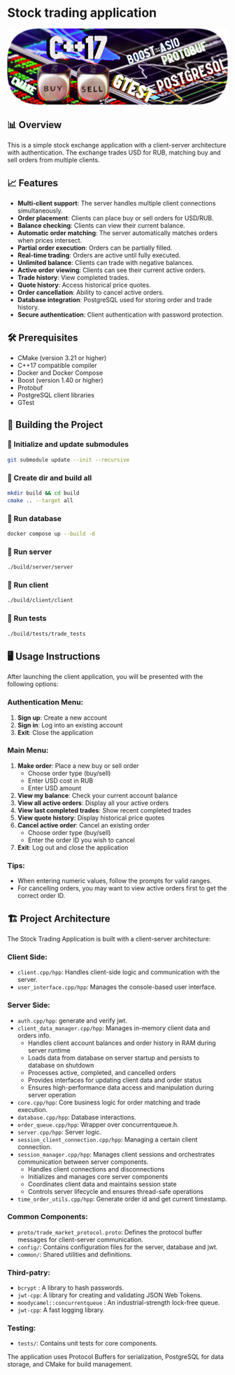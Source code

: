 # Stock trading application

![Logo](stock_logo.io.png)

## 📊 Overview

This is a simple stock exchange application with a client-server architecture with authentication. The exchange trades USD for RUB, matching buy and sell orders from multiple clients.

##  📈 Features

- **Multi-client support**: The server handles multiple client connections simultaneously.
- **Order placement**: Clients can place buy or sell orders for USD/RUB.
- **Balance checking**: Clients can view their current balance.
- **Automatic order matching**: The server automatically matches orders when prices intersect.
- **Partial order execution**: Orders can be partially filled.
- **Real-time trading**: Orders are active until fully executed.
- **Unlimited balance**: Clients can trade with negative balances.
- **Active order viewing**: Clients can see their current active orders.
- **Trade history**: View completed trades.
- **Quote history**: Access historical price quotes.
- **Order cancellation**: Ability to cancel active orders.
- **Database integration**: PostgreSQL used for storing order and trade history.
- **Secure authentication**: Client authentication with password protection.

## 🛠 Prerequisites

- CMake (version 3.21 or higher)
- C++17 compatible compiler
- Docker and Docker Compose
- Boost (version 1.40 or higher)
- Protobuf
- PostgreSQL client libraries
- GTest

## 🔧 Building the Project

### 📎 Initialize and update submodules
```bash
git submodule update --init --recursive
```

### 💼 Create dir and build all
```bash
mkdir build && cd build
cmake .. --target all
```

### 🚀 Run database
```bash
docker compose up --build -d
```
### 🚀 Run server
```bash
./build/server/server
```

### 🚀 Run client
```bash
./build/client/client
```

### 🧪 Run tests
```bash
./build/tests/trade_tests
```
## 🖥 Usage Instructions

After launching the client application, you will be presented with the following options:

### Authentication Menu:
1. **Sign up**: Create a new account
2. **Sign in**: Log into an existing account
3. **Exit**: Close the application

### Main Menu:
1. **Make order**: Place a new buy or sell order
   - Choose order type (buy/sell)
   - Enter USD cost in RUB
   - Enter USD amount
2. **View my balance**: Check your current account balance
3. **View all active orders**: Display all your active orders
4. **View last completed trades**: Show recent completed trades
5. **View quote history**: Display historical price quotes
6. **Cancel active order**: Cancel an existing order
   - Choose order type (buy/sell)
   - Enter the order ID you wish to cancel
7. **Exit**: Log out and close the application

### Tips:
- When entering numeric values, follow the prompts for valid ranges.
- For cancelling orders, you may want to view active orders first to get the correct order ID.

## 🏗 Project Architecture

The Stock Trading Application is built with a client-server architecture:

### Client Side:
- `client.cpp/hpp`: Handles client-side logic and communication with the server.
- `user_interface.cpp/hpp`: Manages the console-based user interface.

### Server Side:
- `auth.cpp/hpp`: generate and verify jwt.
- `client_data_manager.cpp/hpp`: Manages in-memory client data and orders info.
  - Handles client account balances and order history in RAM during server runtime
  - Loads data from database on server startup and persists to database on shutdown
  - Processes active, completed, and cancelled orders
  - Provides interfaces for updating client data and order status
  - Ensures high-performance data access and manipulation during server operation
- `core.cpp/hpp`: Core business logic for order matching and trade execution.
- `database.cpp/hpp`: Database interactions.
- `order_queue.cpp/hpp`: Wrapper over concurrentqueue.h.
- `server.cpp/hpp`: Server logic.
- `session_client_connection.cpp/hpp`: Managing a certain client connection.
- `session_manager.cpp/hpp`: Manages client sessions and orchestrates communication between server components.
  - Handles client connections and disconnections
  - Initializes and manages core server components
  - Coordinates client data and maintains session state
  - Controls server lifecycle and ensures thread-safe operations
- `time_order_utils.cpp/hpp`: Generate order id and get current timestamp.

### Common Components:
- `proto/trade_market_protocol.proto`: Defines the protocol buffer messages for client-server communication.
- `config/`: Contains configuration files for the server, database and jwt.
- `common/`: Shared utilities and definitions.

### Third-patry:
- `bcrypt` : A library to hash passwords.
- `jwt-cpp`: A library for creating and validating JSON Web Tokens.
- `moodycamel::concurrentqueue` : An industrial-strength lock-free queue.
- `jwt-cpp`: A fast logging library.

### Testing:
- `tests/`: Contains unit tests for core components.

The application uses Protocol Buffers for serialization, PostgreSQL for data storage, and CMake for build management.